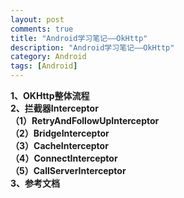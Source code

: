 ```yaml
---
layout: post
comments: true
title: "Android学习笔记——OkHttp"
description: "Android学习笔记——OkHttp"
category: Android
tags: [Android]
---
```


**1、OKHttp整体流程**    
**2、拦截器Interceptor**    
**（1）RetryAndFollowUpInterceptor**    
**（2）BridgeInterceptor**    
**（3）CacheInterceptor**  
**（4）ConnectInterceptor**      
**（5）CallServerInterceptor**    
**3、参考文档**
